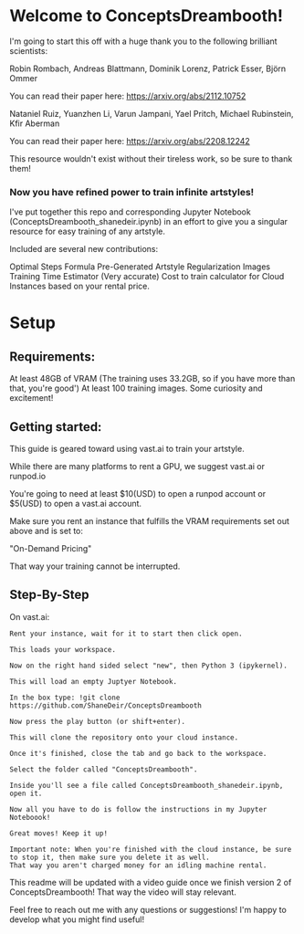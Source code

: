 # Welcome to ConceptsDreambooth!

I'm going to start this off with a huge thank you to the following brilliant scientists:

Robin Rombach, Andreas Blattmann, Dominik Lorenz, Patrick Esser, Björn Ommer

You can read their paper here: https://arxiv.org/abs/2112.10752

Nataniel Ruiz, Yuanzhen Li, Varun Jampani, Yael Pritch, Michael Rubinstein, Kfir Aberman

You can read their paper here: https://arxiv.org/abs/2208.12242

This resource wouldn't exist without their tireless work, so be sure to thank them! 

### Now you have refined power to train infinite artstyles!

I've put together this repo and corresponding Jupyter Notebook (ConceptsDreambooth_shanedeir.ipynb) in an effort to give you
a singular resource for easy training of any artstyle.

Included are several new contributions:

Optimal Steps Formula
Pre-Generated Artstyle Regularization Images
Training Time Estimator (Very accurate)
Cost to train calculator for Cloud Instances based on your rental price. 

# Setup

## Requirements:

At least 48GB of VRAM (The training uses 33.2GB, so if you have more than that, you're good')
At least 100 training images.
Some curiosity and excitement! 

## Getting started:

This guide is geared toward using vast.ai to train your artstyle.

While there are many platforms to rent a GPU, we suggest vast.ai or runpod.io

You're going to need at least $10(USD) to open a runpod account or $5(USD) to open a vast.ai account.

Make sure you rent an instance that fulfills the VRAM requirements set out above and is set to:

"On-Demand Pricing"

That way your training cannot be interrupted. 

## Step-By-Step

On vast.ai:

    Rent your instance, wait for it to start then click open.
    
    This loads your workspace.
    
    Now on the right hand sided select "new", then Python 3 (ipykernel).  
    
    This will load an empty Juptyer Notebook.
    
    In the box type: !git clone https://github.com/ShaneDeir/ConceptsDreambooth
    
    Now press the play button (or shift+enter).
    
    This will clone the repository onto your cloud instance. 
    
    Once it's finished, close the tab and go back to the workspace. 
    
    Select the folder called "ConceptsDreambooth". 
    
    Inside you'll see a file called ConceptsDreambooth_shanedeir.ipynb, open it. 
    
    Now all you have to do is follow the instructions in my Jupyter Noteboook!
    
    Great moves! Keep it up! 
    
    Important note: When you're finished with the cloud instance, be sure to stop it, then make sure you delete it as well. 
    That way you aren't charged money for an idling machine rental.
    

This readme will be updated with a video guide once we finish version 2 of ConceptsDreambooth! That way the video will stay relevant. 

Feel free to reach out me with any questions or suggestions! I'm happy to develop what you might find useful!
    
